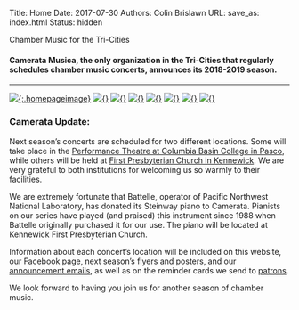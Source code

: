 Title: Home
Date: 2017-07-30
Authors: Colin Brislawn
URL:
save_as: index.html
Status: hidden


Chamber Music for the Tri-Cities

#### Camerata Musica, the only organization in the Tri-Cities that regularly schedules chamber music concerts, announces its 2018-2019 season.

---

[![ ]({filename}/images/2018-2019/Jovanni-Rey-dePedro-400.jpg){:.homepageimage}]({filename}/2018-2019/JovanniReydePedro.md)
[![ ]({filename}/images/2018-2019/The-Byrd-Ensemble-400.jpg){}]({filename}/2018-2019/ByrdEnsemble2018.md)
[![ ]({filename}/images/2018-2019/Frisson-400.jpg){}]({filename}/2018-2019/Frisson.md)
[![ ]({filename}/images/2018-2019/Maxwell-Quartet-400.jpg){}]({filename}/2018-2019/MaxwellQuartet.md)
[![ ]({filename}/images/2018-2019/Ensemble-Caprice-400.jpg){}]({filename}/2018-2019/EnsembleCaprice.md)
[![ ]({filename}/images/2018-2019/Aristeia-Trio-400.jpg){}]({filename}/2018-2019/AristeiaTrio.md)
[![ ]({filename}/images/2018-2019/PaulandRon-400.jpg){}]({filename}/2018-2019/PaulandRon.md)
[![ ]({filename}/images/2018-2019/YoungArtists400.jpg){}]({filename}/2018-2019/YoungArtists2019.md)



### Camerata Update:

Next season’s concerts are scheduled for two different locations.  Some will take place in the [Performance Theatre at Columbia Basin College in Pasco](https://www.google.com/maps/place/CBC+Arts+Center,+Pasco,+WA+99301/@46.2508062,-119.1227316,19z/), while others will be held at [First Presbyterian Church in Kennewick](https://www.google.com/maps/place/Kennewick+First+Presbyterian+Church/@46.2086615,-119.1480316,17z/).  We are very grateful to both institutions for welcoming us so warmly to their facilities.

 We are extremely fortunate that Battelle, operator of Pacific Northwest National Laboratory, has donated its Steinway piano to Camerata.  Pianists on our series have played (and praised) this instrument since 1988 when Battelle originally purchased it for our use.  The piano will be located at Kennewick First Presbyterian Church.

 Information about each concert’s location will be included on this website, our Facebook page, next season’s flyers and posters, and our [announcement emails](http://eepurl.com/cD1Zvv), as well as on the reminder cards we send to [patrons](https://www.cameratamusica.com/pages/supporting-camerata-musica.html).

 We look forward to having you join us for another season of chamber music.



<style>

.entry-content a img,
.entry-content a img:hover {
	width: 270px;
	margin-right: 5px;
	margin-bottom: 10px;
    text-decoration: none;
    border-bottom: none;
}

</style>

